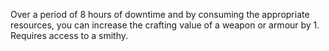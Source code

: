 Over a period of 8 hours of downtime and by consuming the appropriate resources, you can increase the crafting value of a weapon or armour by 1. Requires access to a smithy.